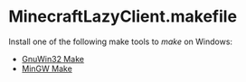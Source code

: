 
# MinecraftLazyClient.makefile

Install one of the following make tools to *make* on Windows:

- [GnuWin32 Make](http://gnuwin32.sourceforge.net/packages/make.htm)
- [MinGW Make](http://www.mingw.org/)
